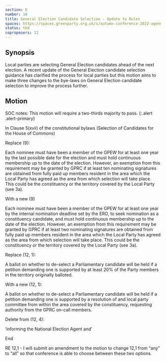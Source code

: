 ```yaml
---
section: D
number: 10
title: General Election Candidate Selection - Update to Rules
spaces: https://spaces.greenparty.org.uk/s/autumn-conference-2022-agenda-forum/?contentId=101556
status: tbd
coproposers: 12
---
```

## Synopsis
Local parties are selecting General Election candidates ahead of the next election. A recent update of the General Election candidate selection guidance has clarified the process for local parties but this motion aims to make three changes to the bye-laws on General Election candidate selection to improve the process further.

## Motion
SOC notes: This motion will require a two-thirds majority to pass.
{:.alert .alert-primary}

In Clause 5(xvii) of the constitutional bylaws (Selection of Candidates for the House of Commons)

Replace (9):

Each nominee must have been a member of the GPEW for at least one year by the last possible date for the election and must hold continuous membership up to the date of the election. However, an exemption from this requirement may be granted by GPRC if at least ten nominating signatures are obtained from fully paid up members resident in the area which the Local Party has agreed as the area from which selection will take place.  This could be the constituency or the territory covered by the Local Party (see 3a).

With a new (9)

Each nominee must have been a member of the GPEW for at least one year by the internal nomination deadline set by the ERO, to seek nomination as a constituency candidate, and must hold continuous membership up to the date of the election. However, an exemption from this requirement may be granted by GPRC if at least two nominating signatures are obtained from fully paid up members resident in the area which the Local Party has agreed as the area from which selection will take place.  This could be the constituency or the territory covered by the Local Party (see 3a).

Replace (12, 1):

A ballot on whether to de-select a Parliamentary candidate will be held if a petition demanding one is supported by at least 20% of the Party members in the territory originally balloted.

With a new (12, 1):

A ballot on whether to de-select a Parliamentary candidate will be held if a petition demanding one is supported by a resolution of and local party committee from within the area covered by the constituency, requesting authority from the GPRC on-call members.

Delete from (12, 4):

‘informing the National Election Agent and’

End

RE 12,1 - I will submit an amendment to the motion to change 12,1 from “any” to “all” so that conference is able to choose between these two options.
